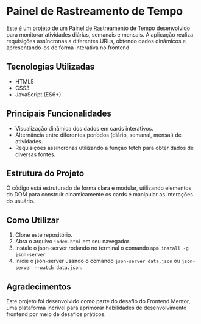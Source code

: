 # Painel de Rastreamento de Tempo

Este é um projeto de um Painel de Rastreamento de Tempo desenvolvido para monitorar atividades diárias, semanais e mensais. A aplicação realiza requisições assíncronas a diferentes URLs, obtendo dados dinâmicos e apresentando-os de forma interativa no frontend.

## Tecnologias Utilizadas
- HTML5
- CSS3
- JavaScript (ES6+)

## Principais Funcionalidades
- Visualização dinâmica dos dados em cards interativos.
- Alternância entre diferentes períodos (diário, semanal, mensal) de atividades.
- Requisições assíncronas utilizando a função fetch para obter dados de diversas fontes.

## Estrutura do Projeto
O código está estruturado de forma clara e modular, utilizando elementos do DOM para construir dinamicamente os cards e manipular as interações do usuário.

## Como Utilizar
1. Clone este repositório.
2. Abra o arquivo `index.html` em seu navegador.
3. Instale o json-server rodando no terminal o comando `npm install -g json-server`.
4. Inicie o json-server usando o comando `json-server data.json` ou `json-server --watch data.json`.

## Agradecimentos
Este projeto foi desenvolvido como parte do desafio do Frontend Mentor, uma plataforma incrível para aprimorar habilidades de desenvolvimento frontend por meio de desafios práticos.

